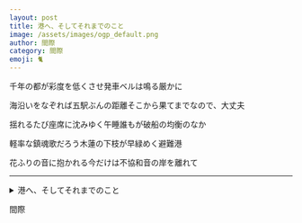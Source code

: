 ```yaml
---
layout: post
title: 港へ、そしてそれまでのこと
image: /assets/images/ogp_default.png
author: 間際
category: 間際
emoji: 🐈
---
```


<div class="tanka-area"><div class="tanka">
<p>千年の都が彩度を低くさせ発車ベルは鳴る厳かに</p>
<p>海沿いをなぞれば五駅ぶんの距離そこから果てまでなので、大丈夫</p>
<p>揺れるたび座席に沈みゆく午睡誰もが破船の均衡のなか</p>
<p>軽率な鎮魂歌だろう木蓮の下枝が早緑めく避難港</p>
<p>花ふりの音に抱かれる今だけは不協和音の岸を離れて</p></div></div>

---

<details><summary>港へ、そしてそれまでのこと</summary>
千年の都が彩度を低くさせ発車ベルは鳴る厳かに<br/>
海沿いをなぞれば五駅ぶんの距離そこから果てまでなので、大丈夫<br/>
揺れるたび座席に沈みゆく午睡誰もが破船の均衡のなか<br/>
軽率な鎮魂歌だろう木蓮の下枝が早緑めく避難港<br/>
花ふりの音に抱かれる今だけは不協和音の岸を離れて<br/>
</details>

間際
